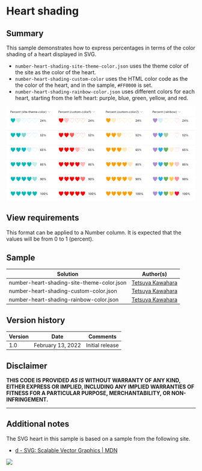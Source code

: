 # Heart shading

## Summary
This sample demonstrates how to express percentages in terms of the color shading of a heart displayed in SVG.

- `number-heart-shading-site-theme-color.json` uses the theme color of the site as the color of the heart.
- `number-heart-shading-custom-color` uses the HTML color code as the the color of the heart, and in the sample, `#FF0000` is set.
- `number-heart-shading-rainbow-color.json` uses different colors for each heart, starting from the left heart: purple, blue, green, yellow, and red.

![screenshot of the sample](./assets/screenshot.png)

## View requirements
This format can be applied to a Number column. It is expected that the values will be from 0 to 1 (percent).

## Sample

Solution                                   |Author(s)
-------------------------------------------|---------------------------
number-heart-shading-site-theme-color.json |[Tetsuya Kawahara](https://twitter.com/techan_k)
number-heart-shading-custom-color.json     |[Tetsuya Kawahara](https://twitter.com/techan_k)
number-heart-shading-rainbow-color.json    |[Tetsuya Kawahara](https://twitter.com/techan_k)

## Version history

Version |Date              |Comments
--------|------------------|--------
1.0     |February 13, 2022 |Initial release

## Disclaimer
**THIS CODE IS PROVIDED *AS IS* WITHOUT WARRANTY OF ANY KIND, EITHER EXPRESS OR IMPLIED, INCLUDING ANY IMPLIED WARRANTIES OF FITNESS FOR A PARTICULAR PURPOSE, MERCHANTABILITY, OR NON-INFRINGEMENT.**

---

## Additional notes

The SVG heart in this sample is based on a sample from the following site.

- [d - SVG: Scalable Vector Graphics | MDN](https://developer.mozilla.org/en-US/docs/Web/SVG/Attribute/d)

<img src="https://pnptelemetry.azurewebsites.net/list-formatting/column-samples/number-heart-shading" />